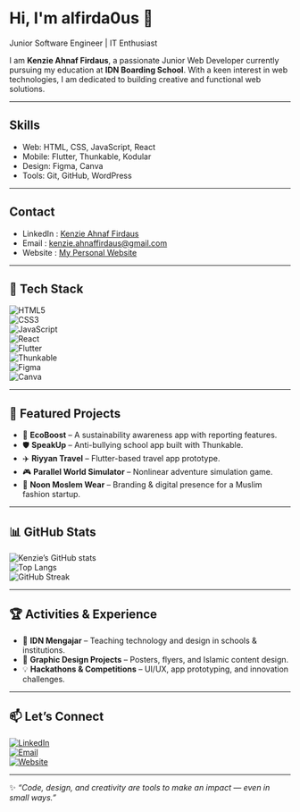 # Hi, I'm **alfirda0us** 👋

Junior Software Engineer | IT Enthusiast 

I am **Kenzie Ahnaf Firdaus**, a passionate Junior Web Developer currently pursuing my education at **IDN Boarding School**. 
With a keen interest in web technologies, I am dedicated to building creative and functional web solutions.

---

## Skills
- Web: HTML, CSS, JavaScript, React  
- Mobile: Flutter, Thunkable, Kodular  
- Design: Figma, Canva  
- Tools: Git, GitHub, WordPress  

---

## Contact
- LinkedIn  : [Kenzie Ahnaf Firdaus](https://www.linkedin.com/in/alfirdaous/)
- Email     : kenzie.ahnaffirdaus@gmail.com  
- Website   : [My Personal Website](alfirda0us.github.io/portofolio/)  

---

## 🔧 Tech Stack
![HTML5](https://img.shields.io/badge/Code-HTML5-orange?logo=html5)  
![CSS3](https://img.shields.io/badge/Style-CSS3-blue?logo=css3)  
![JavaScript](https://img.shields.io/badge/Code-JavaScript-yellow?logo=javascript)  
![React](https://img.shields.io/badge/Framework-React-blue?logo=react)  
![Flutter](https://img.shields.io/badge/Mobile-Flutter-02569B?logo=flutter)  
![Thunkable](https://img.shields.io/badge/NoCode-Thunkable-red?logo=thunkable)  
![Figma](https://img.shields.io/badge/Design-Figma-pink?logo=figma)  
![Canva](https://img.shields.io/badge/Design-Canva-blue?logo=canva)  

---

## 📂 Featured Projects
- 🌱 **EcoBoost** – A sustainability awareness app with reporting features.  
- 🛡️ **SpeakUp** – Anti-bullying school app built with Thunkable.  
- ✈️ **Riyyan Travel** – Flutter-based travel app prototype.  
- 🎮 **Parallel World Simulator** – Nonlinear adventure simulation game.  
- 🧥 **Noon Moslem Wear** – Branding & digital presence for a Muslim fashion startup.  

---

## 📊 GitHub Stats

![Kenzie’s GitHub stats](https://github-readme-stats.vercel.app/api?username=yourusername&show_icons=true&theme=tokyonight)  
![Top Langs](https://github-readme-stats.vercel.app/api/top-langs/?username=yourusername&layout=compact&theme=tokyonight)  
![GitHub Streak](https://github-readme-streak-stats.herokuapp.com?user=yourusername&theme=tokyonight&hide_border=false)  

---

## 🏆 Activities & Experience
- 🏫 **IDN Mengajar** – Teaching technology and design in schools & institutions.  
- 🎨 **Graphic Design Projects** – Posters, flyers, and Islamic content design.  
- 💡 **Hackathons & Competitions** – UI/UX, app prototyping, and innovation challenges.  

---

## 📫 Let’s Connect
[![LinkedIn](https://img.shields.io/badge/LinkedIn-Connect-blue?logo=linkedin)](https://linkedin.com/in/yourprofile)  
[![Email](https://img.shields.io/badge/Email-Contact-red?logo=gmail)](mailto:yourname@example.com)  
[![Website](https://img.shields.io/badge/Website-Visit-brightgreen?logo=google-chrome)](https://yourwebsite.com)  

---

✨ *“Code, design, and creativity are tools to make an impact — even in small ways.”*  
